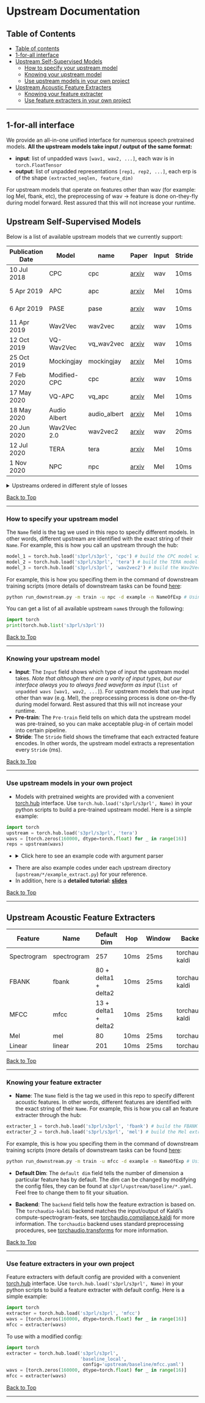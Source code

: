 # Upstream Documentation

Table of Contents
------------------------------------

<!--ts-->
   * [Table of contents](#table-of-contents)
   * [1-for-all interface](#1-for-all-interface)
   * [Upstream Self-Supervised Models](#upstream-self-supervised-models)
      * [How to specify your upstream model](#how-to-specify-your-upstream-model)
      * [Knowing your upstream model](#knowing-your-upstream-model)
      * [Use upstream models in your own project](#use-upstream-models-in-your-own-project)
   * [Upstream Acoustic Feature Extracters](#upstream-acoustic-feature-extracters)
      * [Knowing your feature extracter](#knowing-your-feature-extracter)
      * [Use feature extracters in your own project](#use-feature-extracters-in-your-own-project)
<!--te-->

------------------------------------

## 1-for-all interface
We provide an all-in-one unified interface for numerous speech pretrained models.
**All the upstream models take input / output of the same format:**
- **input**: list of unpadded wavs `[wav1, wav2, ...]`, each wav is in `torch.FloatTensor`
- **output**: list of unpadded representations `[rep1, rep2, ...]`, each erp is of the shape `(extracted_seqlen, feature_dim)`

For upstream models that operate on features other than wav (for example: log Mel, fbank, etc), the preprocessing of wav -> feature is done on-they-fly during model forward. Rest assured that this will not increase your runtime.

## Upstream Self-Supervised Models
Below is a list of available upstream models that we currently support: 

Publication Date | Model | name | Paper | Input | Stride | Pre-train | Ckpt | Repo 
|---|---|---|---|---|---|---|---|---
10 Jul 2018 | CPC | cpc | [arxiv](https://arxiv.org/abs/1807.03748) | wav | 10ms | [LibriLight-60k](https://github.com/facebookresearch/libri-light) | X | [FAIR](https://github.com/facebookresearch/CPC_audio)
5 Apr 2019 | APC | apc | [arxiv](https://arxiv.org/abs/1904.03240) | Mel | 10ms | [LibriSpeech-360](http://www.openslr.org/12) | O | [APC](https://github.com/iamyuanchung/Autoregressive-Predictive-Coding)
6 Apr 2019 | PASE | pase | [arxiv](https://arxiv.org/abs/1904.03416) | wav | 10ms | [LibriSpeech-960](http://www.openslr.org/12) | X | [PASE](https://github.com/santi-pdp/pase)
11 Apr 2019 | Wav2Vec | wav2vec | [arxiv](https://arxiv.org/abs/1904.05862) | wav | 10ms | [LibriSpeech-960](http://www.openslr.org/12) | O | [Fairseq](https://github.com/pytorch/fairseq)
12 Oct 2019 | VQ-Wav2Vec | vq_wav2vec | [arxiv](https://arxiv.org/abs/1910.05453) | wav | 10ms | [LibriSpeech-960](http://www.openslr.org/12) | O | [Fairseq](https://github.com/pytorch/fairseq)
25 Oct 2019 | Mockingjay | mockingjay | [arxiv](https://arxiv.org/abs/1910.12638) | Mel | 10ms | [LibriSpeech-960](http://www.openslr.org/12) | O | [S3PRL](https://github.com/andi611/Self-Supervised-Speech-Pretraining-and-Representation-Learning)
7 Feb 2020 | Modified-CPC | cpc | [arxiv](https://arxiv.org/abs/2002.02848) | wav | 10ms | [LibriLight-60k](https://github.com/facebookresearch/libri-light) | O | [FAIR](https://github.com/facebookresearch/CPC_audio)
17 May 2020 | VQ-APC | vq_apc | [arxiv](https://arxiv.org/abs/2005.08392) | Mel | 10ms | [LibriSpeech-360](http://www.openslr.org/12) | O | [NPC](https://github.com/iamyuanchung/Autoregressive-Predictive-Coding)
18 May 2020 | Audio Albert | audio_albert | [arxiv](https://arxiv.org/abs/2005.08575) | Mel | 10ms | [LibriSpeech-960](http://www.openslr.org/12) | X | [S3PRL](https://github.com/andi611/Self-Supervised-Speech-Pretraining-and-Representation-Learning)
20 Jun 2020 | Wav2Vec 2.0 | wav2vec2 | [arxiv](https://arxiv.org/abs/2006.11477) | wav | 20ms | [LibriSpeech-960](http://www.openslr.org/12) | O | [Fairseq](https://github.com/pytorch/fairseq)
12 Jul 2020 | TERA | tera | [arxiv](https://arxiv.org/abs/2007.06028) | Mel | 10ms | [LibriSpeech-960](http://www.openslr.org/12) | O | [S3PRL](https://github.com/andi611/Self-Supervised-Speech-Pretraining-and-Representation-Learning)
1 Nov 2020 | NPC | npc | [arxiv](https://arxiv.org/abs/2011.00406) | Mel | 10ms | [LibriSpeech-360](http://www.openslr.org/12) | O | [NPC](https://github.com/iamyuanchung/Autoregressive-Predictive-Coding)

<details><summary>Upstreams ordered in different style of losses</summary><p>

* **Mockingjay**
    - Described in ["Mockingjay: Unsupervised Speech Representation Learning with Deep Bidirectional Transformer Encoders"](https://arxiv.org/abs/1910.12638)
    - *Transformer based, BERT-style masked reconstruction loss*
    - These papers used our implementations: [Adversarial Defense](https://arxiv.org/abs/2006.03214), [Understanding Self-attention](https://arxiv.org/abs/2006.03265)
    - Checkpoints are provided by this repo: [s3prl](https://github.com/s3prl/s3prl)
* **TERA**
    - Described in ["TERA: Self-Supervised Learning of Transformer Encoder Representation for Speech"](https://arxiv.org/abs/2007.06028)
    - *Transformer based, Advanced masked reconstruction loss*
    - Checkpoints are provided by this repo: [s3prl](https://github.com/s3prl/s3prl)
* **Audio ALBERT**
    - Described in ["Audio ALBERT: A Lite BERT for Self-supervised Learning of Audio Representation"](https://arxiv.org/abs/2005.08575)
    - *Transformer based, BERT-style masked reconstruction loss*
    - Checkpoints are provided by this repo: [s3prl](https://github.com/s3prl/s3prl)
* **CPC**
    - Described in ["Representation Learning with Contrastive Predictive Coding"](https://arxiv.org/abs/1807.03748)
    - *CNN based, InfoNCE contrastive loss*
    - Checkpoints are provided by this repo: [FAIR](https://github.com/facebookresearch/CPC_audio)
* **APC**
    - Described in ["An Unsupervised Autoregressive Model for Speech Representation Learning"](https://arxiv.org/abs/1904.03240)
    - *RNN based, unidirectional reconstruction loss*
    - Checkpoints are provided by this repo: [Alexander-H-Liu/NPC](https://github.com/Alexander-H-Liu/NPC)
* **VQ-APC**
    - Described in ["Vector-Quantized Autoregressive Predictive Coding"](https://arxiv.org/abs/2005.08392)
    - *RNN based, unidirectional reconstruction loss + vector quantization*
    - Checkpoints are provided by this repo: [Alexander-H-Liu/NPC](https://github.com/Alexander-H-Liu/NPC)
* **NPC**
    - Described in ["Non-Autoregressive Predictive Coding for Learning Speech Representations from Local Dependencies"](https://arxiv.org/abs/2011.00406)
    - *CNN based, reconstruction loss with Masked Convolution Blocks*
    - Checkpoints are provided by this repo: [Alexander-H-Liu/NPC](https://github.com/Alexander-H-Liu/NPC)
* **wav2vec**
    - Described in ["wav2vec: Unsupervised Pre-training for Speech Recognition"](https://arxiv.org/abs/1904.05862)
    - *CNN based, InfoNCE contrastive loss*
    - Checkpoints are provided by this repo: [fairseq](https://github.com/pytorch/fairseq/blob/master/examples/wav2vec/README.md)
* **vq-wav2vec**
    - Described in ["vq-wav2vec: Self-Supervised Learning of Discrete Speech Representations"](https://arxiv.org/abs/1910.05453)
    - *CNN based, InfoNCE contrastive loss*
    - Checkpoints are provided by this repo: [fairseq](https://github.com/pytorch/fairseq/blob/master/examples/wav2vec/README.md)
* **wav2vec 2.0**
    - Described in ["wav2vec 2.0: A Framework for Self-Supervised Learning of Speech Representations"](https://arxiv.org/abs/2006.11477)
    - *CNN+Transformer based, InfoNCE contrastive loss + vector quantization + BERT-style masking*
    - Checkpoints are provided by this repo: [fairseq](https://github.com/pytorch/fairseq/blob/master/examples/wav2vec/README.md)
</p></details>

[Back to Top](#table-of-contents)

------------------------------------

### How to specify your upstream model
The `Name` field is the tag we used in this repo to specify different models. In other words, different upstream are identified with the exact string of their `Name`. For example, this is how you call an upstream through the hub:
```python
model_1 = torch.hub.load('s3prl/s3prl', 'cpc') # build the CPC model with pre-trained weights
model_2 = torch.hub.load('s3prl/s3prl', 'tera') # build the TERA model with pre-trained weights
model_3 = torch.hub.load('s3prl/s3prl', 'wav2vec2') # build the Wav2Vec 2.0 model with pre-trained weights
```
For example, this is how you specifing them in the command of downstream training scripts (more details of downstream tasks can be found [here](https://github.com/s3prl/s3prl/tree/master/downstream#downstream-tasks):
```bash
python run_downstream.py -m train -u npc -d example -n NameOfExp # Using the NPC model with pre-trained weights on downstream tasks
```
You can get a list of all available upstream `name`s through the following:
```python
import torch
print(torch.hub.list('s3prl/s3prl'))
```

[Back to Top](#table-of-contents)

------------------------------------

### Knowing your upstream model
* **Input**: The `Input` field shows which type of input the upstream model takes. *Note that although there are a varity of input types, but our interface always you to always feed waveform  as input* (`list of unpadded wavs [wav1, wav2, ...]`). For upstream models that use input other than wav (e.g. Mel), the preprocessing process is done on-the-fly during model forward. Rest assured that this will not increase your runtime.
* **Pre-train**: The `Pre-train` field tells on which data the upstream model was pre-trained, so you can make acceptable plug-in of certain model into certain pipeline.
* **Stride**: The `Stride` field shows the timeframe that each extracted feature encodes. In other words, the upstream model extracts a representation every `Stride` (ms).

[Back to Top](#table-of-contents)

------------------------------------

### Use upstream models in your own project
* Models with pretrained weights are provided with a convenient [torch.hub](https://pytorch.org/docs/stable/hub.html) interface.
Use `torch.hub.load('s3prl/s3prl', Name)` in your python scripts to build a pre-trained upstream model. Here is a simple example:
```python
import torch
upstream = torch.hub.load('s3prl/s3prl', 'tera')
wavs = [torch.zeros(160000, dtype=torch.float) for _ in range(16)]
reps = upstream(wavs)
```

* <details><summary>Click here to see an example code with argument parser</summary><p>

    ```python
    import torch
    import argparse

    parser = argparse.ArgumentParser(description='Minimum arguments for the pretrained upstream')
    parser.add_argument(
        '--upstream',
        help='Specify the upstream variant according to torch.hub.list'
    )
    parser.add_argument(
        '--upstream_feature_selection',
        help=f'Specify the layer to be extracted as the representation according to torch.hub.help'
    )
    parser.add_argument(
        '--upstream_refresh',
        action='store_true',
        help='Re-download cached ckpts for on-the-fly upstream variants'
    )
    parser.add_argument(
        '--upstream_ckpt',
        metavar='{PATH,URL,GOOGLE_DRIVE_ID}',
        help='Only set when the specified upstream has \'ckpt\' as an argument in torch.hub.help'
    )
    parser.add_argument(
        '--upstream_trainable', action='store_true',
        help='To fine-tune the whole upstream model'
    )
    args = parser.parse_args()


    upstream = torch.hub.load(
        's3prl/s3prl',
        args.upstream,
        feature_selection = args.upstream_feature_selection,
        refresh = args.upstream_refresh,
        ckpt = args.upstream_ckpt,
    )
    ```
</p></details>

* There are also example codes under each upstream directory (`upstream/*/example_extract.py`) for your reference. 
* In addition, here is a **detailed tutorial: [slides](https://docs.google.com/presentation/d/1n2Twz8YEmX67k6Vs_9aIzR6arVacnWzEFZNxBl-jsKU/edit?usp=sharing)**

[Back to Top](#table-of-contents)

------------------------------------

## Upstream Acoustic Feature Extracters
| Feature | Name | Default Dim | Hop | Window | Backend |
| -------- | -------- | -------- | -------- | -------- | -------- |
| Spectrogram | spectrogram | 257 | 10ms | 25ms | torchaudio-kaldi |
| FBANK | fbank | 80 + delta1 + delta2 | 10ms | 25ms | torchaudio-kaldi |
| MFCC | mfcc | 13 + delta1 + delta2 | 10ms | 25ms | torchaudio-kaldi |
| Mel | mel | 80 | 10ms | 25ms | torchaudio |
| Linear | linear | 201 | 10ms | 25ms | torchaudio |

[Back to Top](#table-of-contents)

------------------------------------

### Knowing your feature extracter
* **Name**: The `Name` field is the tag we used in this repo to specify different acoustic features. In other words, different features are identified with the exact string of their `Name`. For example, this is how you call an feature extracter through the hub:
```python
extracter_1 = torch.hub.load('s3prl/s3prl', 'fbank') # build the FBANK extractor with default config
extracter_2 = torch.hub.load('s3prl/s3prl', 'mel') # build the Mel extractor with default config
```
For example, this is how you specifing them in the command of downstream training scripts (more details of downstream tasks can be found [here](https://github.com/s3prl/s3prl/tree/master/downstream#downstream-tasks):
```bash
python run_downstream.py -m train -u mfcc -d example -n NameOfExp # Using the MFCC extracter with default configs on downstream tasks
```

* **Default Dim**: The `default dim` field tells the number of dimension a particular feature has by default. The dim can be changed by modifying the config files, they can be found at `s3prl/upstream/baseline/*.yaml`. Feel free to change them to fit your situation.

* **Backend**: The `backend` field tells how the feature extraction is based on. The `torchaudio-kaldi` backend matches the input/output of Kaldi’s compute-spectrogram-feats, see [torchaudio.compliance.kaldi](https://pytorch.org/audio/stable/compliance.kaldi.html) for more information. The `torchaudio` backend uses standard preprocessing procedures, see [torchaudio.transforms](https://pytorch.org/audio/stable/transforms.html) for more information.

[Back to Top](#table-of-contents)

------------------------------------

### Use feature extracters in your own project
Feature extracters with default config are provided with a convenient [torch.hub](https://pytorch.org/docs/stable/hub.html) interface.
Use `torch.hub.load('s3prl/s3prl', Name)` in your python scripts to build a feature extracter with default config. Here is a simple example:
```python
import torch
extracter = torch.hub.load('s3prl/s3prl', 'mfcc')
wavs = [torch.zeros(160000, dtype=torch.float) for _ in range(16)]
mfcc = extracter(wavs)
```

To use with a modified config:
```python
import torch
extracter = torch.hub.load('s3prl/s3prl',
                           'baseline_local',
                            config='upstream/baseline/mfcc.yaml')
wavs = [torch.zeros(160000, dtype=torch.float) for _ in range(16)]
mfcc = extracter(wavs)
```

[Back to Top](#table-of-contents)

------------------------------------
